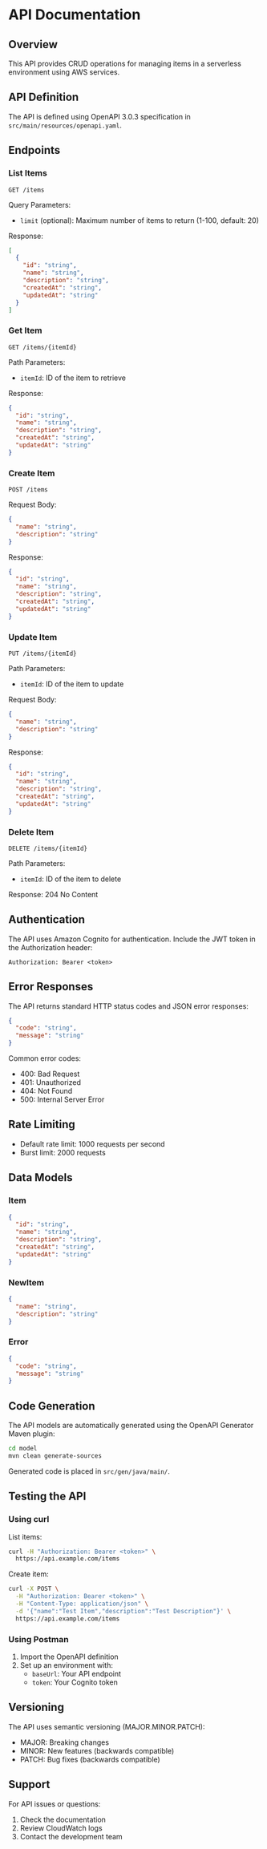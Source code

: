 # API Documentation

## Overview

This API provides CRUD operations for managing items in a serverless environment using AWS services.

## API Definition

The API is defined using OpenAPI 3.0.3 specification in `src/main/resources/openapi.yaml`.

## Endpoints

### List Items

```http
GET /items
```

Query Parameters:
- `limit` (optional): Maximum number of items to return (1-100, default: 20)

Response:
```json
[
  {
    "id": "string",
    "name": "string",
    "description": "string",
    "createdAt": "string",
    "updatedAt": "string"
  }
]
```

### Get Item

```http
GET /items/{itemId}
```

Path Parameters:
- `itemId`: ID of the item to retrieve

Response:
```json
{
  "id": "string",
  "name": "string",
  "description": "string",
  "createdAt": "string",
  "updatedAt": "string"
}
```

### Create Item

```http
POST /items
```

Request Body:
```json
{
  "name": "string",
  "description": "string"
}
```

Response:
```json
{
  "id": "string",
  "name": "string",
  "description": "string",
  "createdAt": "string",
  "updatedAt": "string"
}
```

### Update Item

```http
PUT /items/{itemId}
```

Path Parameters:
- `itemId`: ID of the item to update

Request Body:
```json
{
  "name": "string",
  "description": "string"
}
```

Response:
```json
{
  "id": "string",
  "name": "string",
  "description": "string",
  "createdAt": "string",
  "updatedAt": "string"
}
```

### Delete Item

```http
DELETE /items/{itemId}
```

Path Parameters:
- `itemId`: ID of the item to delete

Response: 204 No Content

## Authentication

The API uses Amazon Cognito for authentication. Include the JWT token in the Authorization header:

```http
Authorization: Bearer <token>
```

## Error Responses

The API returns standard HTTP status codes and JSON error responses:

```json
{
  "code": "string",
  "message": "string"
}
```

Common error codes:
- 400: Bad Request
- 401: Unauthorized
- 404: Not Found
- 500: Internal Server Error

## Rate Limiting

- Default rate limit: 1000 requests per second
- Burst limit: 2000 requests

## Data Models

### Item

```json
{
  "id": "string",
  "name": "string",
  "description": "string",
  "createdAt": "string",
  "updatedAt": "string"
}
```

### NewItem

```json
{
  "name": "string",
  "description": "string"
}
```

### Error

```json
{
  "code": "string",
  "message": "string"
}
```

## Code Generation

The API models are automatically generated using the OpenAPI Generator Maven plugin:

```bash
cd model
mvn clean generate-sources
```

Generated code is placed in `src/gen/java/main/`.

## Testing the API

### Using curl

List items:
```bash
curl -H "Authorization: Bearer <token>" \
  https://api.example.com/items
```

Create item:
```bash
curl -X POST \
  -H "Authorization: Bearer <token>" \
  -H "Content-Type: application/json" \
  -d '{"name":"Test Item","description":"Test Description"}' \
  https://api.example.com/items
```

### Using Postman

1. Import the OpenAPI definition
2. Set up an environment with:
   - `baseUrl`: Your API endpoint
   - `token`: Your Cognito token

## Versioning

The API uses semantic versioning (MAJOR.MINOR.PATCH):
- MAJOR: Breaking changes
- MINOR: New features (backwards compatible)
- PATCH: Bug fixes (backwards compatible)

## Support

For API issues or questions:
1. Check the documentation
2. Review CloudWatch logs
3. Contact the development team
